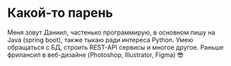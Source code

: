# Какой-то парень
Меня зовут Даниил, частенько программирую, в основном пишу на Java (spring boot), также тыкаю ради интереса Python. Умею обращаться с БД, строить REST-API сервисы и многое другое. Раньше фрилансил в веб-дизайне (Photoshop, Illustrator, Figma) 😎
